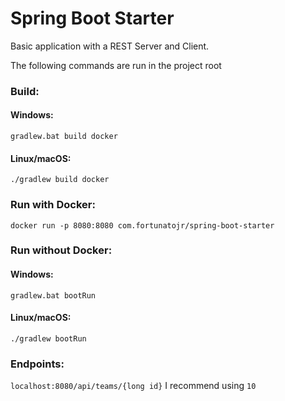 # Spring Boot Starter

Basic application with a REST Server and Client. 

The following commands are run in the project root

### Build:

#### Windows:
`gradlew.bat build docker`

#### Linux/macOS:
`./gradlew build docker`



### Run with Docker:
`docker run -p 8080:8080 com.fortunatojr/spring-boot-starter`

### Run without Docker:

#### Windows:
`gradlew.bat bootRun`

#### Linux/macOS:
`./gradlew bootRun`

### Endpoints:
`localhost:8080/api/teams/{long id}`  I recommend using `10`